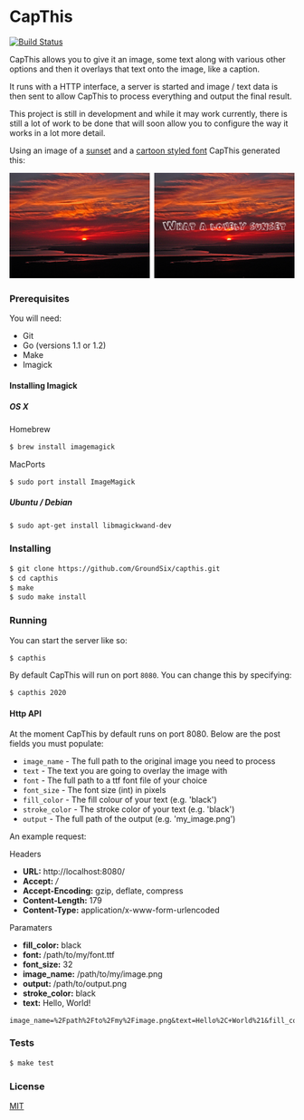 CapThis
=======

[![Build Status](https://travis-ci.org/GroundSix/capthis.svg?branch=master)](https://travis-ci.org/GroundSix/capthis)

CapThis allows you to give it an image, some text along with
various other options and then it overlays that text onto
the image, like a caption.

It runs with a HTTP interface, a server is started and
image / text data is then sent to allow CapThis to
process everything and output the final result.

This project is still in development and while it may
work currently, there is still a lot of work to be done
that will soon allow you to configure the way it works
in a lot more detail.

Using an image of a [sunset](https://www.flickr.com/photos/47515486@N05/9100133053/in/photolist-eS9yvK-8WrzYk-fUoFsz-ci8XH-9KeCSN-B3TY2-5RtKw-9qgjB2-g47ReA-g4zyk-2fRFt-fB3Q3T-9MLCEm-5saEMh-8t7YjD-7hDXrE-zmUFy-4zySqx-75xGxj-6dQHRg-4d3L2q-BidzN-5rVtQn-7a49ax-f3WSf7-4tnesA-5qSQgJ-4pR5GY-fh3ZNb-X6BnQ-kwUZd-7qJxop-7zjGac-9nLt95-7Yu691-7Ly4hp-kssmtv-7TmKcw-9isz3v-7ondJK-56Fgwg-JodDf-6kvZAh-7UMuQg-5pj8xf-5ggqda-5GRYNP-5CYFmQ-6Dhbv7-j8MvF/)
and a [cartoon styled font](http://www.1001freefonts.com/from_cartoon_blocks.font) CapThis generated this:

![An example](https://raw.githubusercontent.com/GroundSix/capthis/master/screenshots/example.png)

### Prerequisites

You will need:

  - Git
  - Go (versions 1.1 or 1.2)
  - Make
  - Imagick

#### Installing Imagick

##### OS X

Homebrew

```bash
$ brew install imagemagick
```

MacPorts

```bash
$ sudo port install ImageMagick
```

##### Ubuntu / Debian

```bash
$ sudo apt-get install libmagickwand-dev
```

### Installing

```bash
$ git clone https://github.com/GroundSix/capthis.git
$ cd capthis
$ make
$ sudo make install
```

### Running

You can start the server like so:

```bash
$ capthis
```

By default CapThis will run on port `8080`. You can change this by specifying:

```bash
$ capthis 2020
```

#### Http API

At the moment CapThis by default runs on port 8080.
Below are the post fields you must populate:

  - `image_name` - The full path to the original image you need to process
  - `text` - The text you are going to overlay the image with
  - `font` - The full path to a ttf font file of your choice
  - `font_size` - The font size (int) in pixels
  - `fill_color` - The fill colour of your text (e.g. 'black')
  - `stroke_color` - The stroke color of your text (e.g. 'black')
  - `output` - The full path of the output (e.g. 'my_image.png')

An example request:

Headers

  - **URL:** http://localhost:8080/
  - **Accept:** */*
  - **Accept-Encoding:** gzip, deflate, compress
  - **Content-Length:** 179
  - **Content-Type:** application/x-www-form-urlencoded

Paramaters

  - **fill_color:** black
  - **font:** /path/to/my/font.ttf
  - **font_size:** 32
  - **image_name:** /path/to/my/image.png
  - **output:** /path/to/output.png
  - **stroke_color:** black
  - **text:** Hello, World!

```
image_name=%2Fpath%2Fto%2Fmy%2Fimage.png&text=Hello%2C+World%21&fill_color=black&font_size=32&font=%2Fpath%2Fto%2Fmy%2Ffont.ttf&output=%2Fpath%2Fto%2Foutput.png&stroke_color=black
```

### Tests

```bash
$ make test
```

### License

[MIT](https://github.com/GroundSix/capthis/blob/master/LICENSE)
